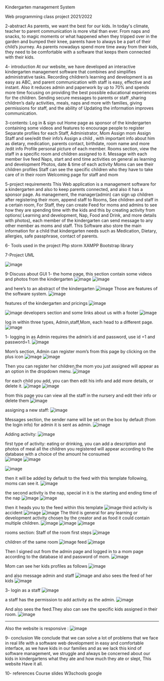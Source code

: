 Kindergarten management System
 
 
 
Web programming class project 2021/2022

 2-abstract
As parents, we want the best for our kids. In today's climate, teacher to parent communication is more vital than ever. From naps and snacks, to magic moments or what happened when they tripped over in the garden and bumped their knee, parents have to always be a part of their child’s journey. As parents nowadays spend more time away from their kids, they  need to be comfortable with a software that keeps them connected with their kids.









4- introduction
At our website, we have developed an interactive kindergarten management software that combines and simplifies administrative tasks. Recording children’s learning and development is as easy as ABC, and parent communication with staff is easy, effective and instant.
Also it reduces admin and paperwork by up to 70% and spends more time focusing on providing the best possible educational experiences for the children.
Sending secure messages to parents or staff ,sharing children’s daily activities, meals, naps and more with families, giving permissions for staff, and the ability of Updating the information improves communication.


























3-contents:
Log in & sign out
Home page as sponsor of the kindergarten containing some videos and  features to encourage people to register 
Separate profiles for each Staff, Administrator, Mom
Assign mom 
Assign Staff and see/edit their info’s 
Assign a child , with important info about him  as dietary, medication, parents contact, birthdate, room name and more /edit info
Profile personal picture of each member.
Rooms section, view the staff in a specific room and children assigned to it.
Message with each member
 live feed
Naps, start and end time
activities on general as learning and development
Photos, date & time of each activity
Moms can see their children profiles
Staff can see the specific children who they have to take care of in their room
Welcoming page for staff and mom






5-project requirements
This Web application is  a management software for a kindergarten and also to keep parents connected, and also it has a sponsor page. As management, the manager(admin) can sign up children after registering their mom, append staff to Rooms, See children and staff in a certain room, For Staff, they can create Feed for moms and admins to see how they are spending time with the kids and this by creating activity from options( Learning and development, Nap, Food and Drink, and more details with photos), each member of the kindergarten can send message to any other member as moms and staff. This Software also store the main information for a child that kindergarten needs such as Medication, Dietary, allergies, safe passphrase, contact of parents. 


6- Tools used in the project
Php storm
XAMPP
Bootstrap library

7-Project  UML

![image](https://user-images.githubusercontent.com/93089580/214310245-bc5b7ab5-4f0b-4585-99b7-8456f89e05a5.png)



9-Discuss about GUI
1- the home page, this section contain some videos and photos from the kindergarten
![image](https://user-images.githubusercontent.com/93089580/214310520-7313b3ab-9ba4-4b26-a326-b48b527000a6.png)
![image](https://user-images.githubusercontent.com/93089580/214310742-addaea92-536d-4608-af16-c5c37738e829.png)

and here’s to an abstract of the kindergarten
![image](https://user-images.githubusercontent.com/93089580/214311161-b7f4faec-261c-43a0-8ea6-031ff357b453.png)
Those are features of the software system.
![image](https://user-images.githubusercontent.com/93089580/214311283-0bc9598d-7012-48d2-8308-9dba0f411df9.png)

features of the kindergarten and pricings
![image](https://user-images.githubusercontent.com/93089580/214311460-3456cbd6-53fd-4f26-b335-e83afc34bf51.png)


![image](https://user-images.githubusercontent.com/93089580/214311622-de047e93-7cf7-4090-8a05-3714b66c2576.png)
developers section and some links about us with a footer
![image](https://user-images.githubusercontent.com/93089580/214311664-d8ad2678-4705-4b8e-b64b-345e103ddd89.png)

log in within three types, Admin,staff,Mom, each head to a different page.
![image](https://user-images.githubusercontent.com/93089580/214312442-9cd9858c-d23e-46f7-9220-65e6cbbbf51e.png)

1- logging in as Admin requires the admin’s id and password, use id =1 and password=1. 
![image](https://user-images.githubusercontent.com/93089580/214312543-d76f245d-998c-4927-820b-6d8d1e2a3201.png)

Mom’s section, Admin can register mom’s  from this page by clicking on the plus icon
![image](https://user-images.githubusercontent.com/93089580/214312714-2c6857e5-ab82-4bca-a675-fce3faa8ea12.png)
![image](https://user-images.githubusercontent.com/93089580/214312795-8fba5376-5552-41a7-935d-6f7232be36d2.png)

Then you can register her children,the mom you just assigned will appear as an option in the dropdown menu.
![image](https://user-images.githubusercontent.com/93089580/214312872-94050d6f-ac0b-4cbe-9558-ab660c81a4ef.png)

for each child you add, you can then edit his info and add more details, or delete it. 
![image](https://user-images.githubusercontent.com/93089580/214312987-ef239e00-94e7-45bc-ba85-91a3adebae13.png)
![image](https://user-images.githubusercontent.com/93089580/214313188-046ae87d-8460-4a97-b4cb-eb2aa3904012.png)

from this page you can view all the staff in the nursery and edit their info or delete them
![image](https://user-images.githubusercontent.com/93089580/214313291-134acf6c-986d-4b2f-853b-e6c00ff0cbd8.png)

assigning a new staff:
![image](https://user-images.githubusercontent.com/93089580/214313335-e725d720-dd67-4329-aa48-4be6b1f902f1.png)

Messages section, the sender name will be set on the box by default (from the login info) for admin it is sent as admin.
![image](https://user-images.githubusercontent.com/93089580/214313376-9bc5f47d-a483-477f-9d0f-3b9c8d9720bb.png)

Adding activity:
![image](https://user-images.githubusercontent.com/93089580/214313432-7cac9aa7-67de-4498-a21b-2215605b4126.png)

first type of activity: eating or drinking, you can add a description and photos of meal all the children  you registered will appear according to the database with a choice of the amount he consumed  
![image](https://user-images.githubusercontent.com/93089580/214313492-e8713d51-b824-4b6d-b97e-22c629abe5f5.png)
![image](https://user-images.githubusercontent.com/93089580/214313521-827b6017-cfc9-4d45-9c08-3300163b13d3.png)

![image](https://user-images.githubusercontent.com/93089580/214313596-9beebc49-5584-4437-870e-a0451329a3bf.png)

then it will be added by default to the feed with this template following, moms can see it.
![image](https://user-images.githubusercontent.com/93089580/214314217-9074f347-b58c-4715-82be-6ff7054f30e4.png)


the second activity is the nap, special in it is the starting and ending time of the nap
![image](https://user-images.githubusercontent.com/93089580/214314342-91a14566-1c93-4eeb-94a2-020c2e8c5823.png)
![image](https://user-images.githubusercontent.com/93089580/214314395-3ddf5e2c-151e-45c1-9e6b-4fe9bab5b194.png)

then it heads you to the feed within this template
![image](https://user-images.githubusercontent.com/93089580/214314482-9a1ba6f7-05fd-49f9-b4f5-5e360c54107d.png)
third activity is accident
![image](https://user-images.githubusercontent.com/93089580/214314548-cfcd4261-7a58-4301-9bff-508b2f3753b4.png)
![image](https://user-images.githubusercontent.com/93089580/214314616-145898ed-bde5-4ff9-bde0-42237721be4b.png)
The third is general for any learning or development activity chosen by the creator and as food it could contain multiple children.
![image](https://user-images.githubusercontent.com/93089580/214314763-7152c721-b8c8-4116-a52c-cd32cc32153b.png)
![image](https://user-images.githubusercontent.com/93089580/214314792-ffa55656-0211-494d-80ac-1dfd8e63e340.png)
![image](https://user-images.githubusercontent.com/93089580/214314821-769045e8-fff0-43b6-96ab-c51c7d0cd1bb.png)

rooms section:
Staff of the room first steps
![image](https://user-images.githubusercontent.com/93089580/214315335-e096f940-a7bf-4b41-b8eb-3df387610f18.png)

children of the same room
![image](https://user-images.githubusercontent.com/93089580/214315413-13ec0718-4619-4a13-820d-3190b83c8adb.png)
feed
![image](https://user-images.githubusercontent.com/93089580/214315484-80d12da3-0dd2-42e8-a857-c1d14887fddd.png)

Then I signed out from the admin page and logged in to a mom page according to the database id and password of mom.
![image](https://user-images.githubusercontent.com/93089580/214315577-9669bbd2-2725-48c9-a959-8e5f7b41fa18.png)

Mom can see her kids profiles as follows
![image](https://user-images.githubusercontent.com/93089580/214315668-4d93c33a-aa3f-4397-8eda-d83481b148fc.png)

and also message admin and staff
![image](https://user-images.githubusercontent.com/93089580/214315727-2c572f9f-82ef-4288-bcf8-7264c753d76f.png)
and also sees the feed of her kids
![image](https://user-images.githubusercontent.com/93089580/214315768-5f228426-3e4f-49be-98e9-e9d3f7f90eaf.png)

3- login as a staff
![image](https://user-images.githubusercontent.com/93089580/214315887-1ad5af62-81ae-436d-b0e7-ebb9803b0b8b.png)

a staff has the permission to add activity as the admin. 
![image](https://user-images.githubusercontent.com/93089580/214315950-c9be2731-4e0b-4959-9c06-088c03b0a2f9.png)

And also sees the feed.They also can see the specific kids assigned in their room.
![image](https://user-images.githubusercontent.com/93089580/214316094-b5c1a44f-8103-412f-81bd-8d60831a55a1.png)

__________________________________________
Also the website is responsive :
![image](https://user-images.githubusercontent.com/93089580/214316130-892a0076-8b97-4239-9604-f1eb87ba39dd.png)


9- conclusion
We conclude that we can solve a lot of problems that we face in real life with a software web development in easy and comfortable interface, as we have kids in our families and as we lack this kind of software management, we struggle and always be concerned about our kids in kindergartens what they ate and how much they ate or slept, This website Have it all.

10- references
Course slides
W3schools
google
